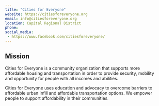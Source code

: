 ```yaml
---
title: "Cities for Everyone"
website: https://citiesforeveryone.org
email: info@citiesforeveryone.org
location: Capital Regional District
phone: 
social_media: 
 - https://www.facebook.com/citiesforeveryone/
---
```


## Mission

Cities for Everyone is a community organization that supports more affordable housing and transportation in order to provide security, mobility and opportunity for people with all incomes and abilities.

Cities for Everyone uses education and advocacy to overcome barriers to affordable urban infill and affordable transportation options. We empower people to support affordability in their communities.

